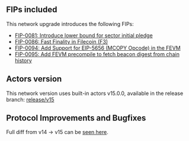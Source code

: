 ## FIPs included

This network upgrade introduces the following FIPs:

- [FIP-0081: Introduce lower bound for sector initial pledge](https://github.com/filecoin-project/FIPs/blob/master/FIPS/fip-0081.md)
- [FIP-0086: Fast Finality in Filecoin (F3)](https://github.com/filecoin-project/FIPs/blob/master/FIPS/fip-0086.md)
- [FIP-0094: Add Support for EIP-5656 (MCOPY Opcode) in the FEVM](https://github.com/filecoin-project/FIPs/blob/master/FIPS/fip-0094.md)
- [FIP-0095: Add FEVM precompile to fetch beacon digest from chain history](https://github.com/filecoin-project/FIPs/blob/master/FIPS/fip-0095.md)


## Actors version

This network version uses built-in actors v15.0.0, available in the release branch: [release/v15](https://github.com/filecoin-project/builtin-actors/tree/release/v15)

## Protocol Improvements and Bugfixes


Full diff from v14 → v15 can be [seen here](https://github.com/filecoin-project/builtin-actors/compare/release/v14...release/v15).
